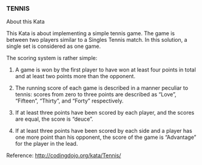 ### TENNIS

About this Kata

This Kata is about implementing a simple tennis game. The game is between two players similar to a Singles Tennis match. In this solution, a single set is considered as one game.

The scoring system is rather simple:
1. A game is won by the first player to have won at least four points in total and at least two points more than the opponent.

2. The running score of each game is described in a manner peculiar to tennis: scores from zero to three points are described as “Love”, “Fifteen”, “Thirty”, and “Forty” respectively.

3. If at least three points have been scored by each player, and the scores are equal, the score is “deuce”.

4. If at least three points have been scored by each side and a player has one more point than his opponent, the score of the game is “Advantage” for the player in the lead.

Reference: http://codingdojo.org/kata/Tennis/